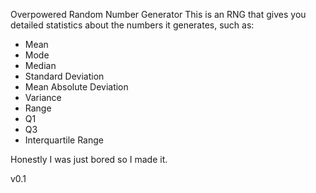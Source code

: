 Overpowered Random Number Generator
This is an RNG that gives you detailed statistics about the numbers it generates, such as:
- Mean
- Mode
- Median
- Standard Deviation
- Mean Absolute Deviation
- Variance
- Range
- Q1
- Q3
- Interquartile Range


Honestly I was just bored so I made it.

v0.1

